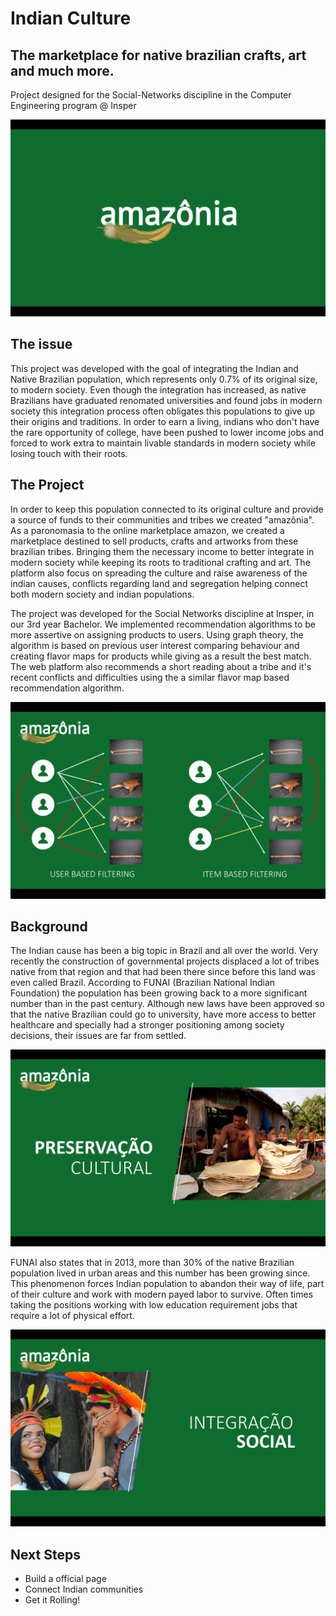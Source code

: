 # Indian Culture

## The marketplace for native brazilian crafts, art and much more.

Project designed for the Social-Networks discipline in the Computer Engineering program @ Insper

![alt text](./images/logo.png "Screenshot")


## The issue

This project was developed with the goal of integrating the Indian and Native Brazilian population, which represents only 0.7% of its original size, to modern society. Even though the integration has increased, as native Brazilians have graduated renomated universities and found jobs in modern society this integration process often obligates this populations to give up their origins and traditions. In order to earn a living, indians who don't have the rare opportunity of college, have been pushed to lower income jobs and forced to work extra to maintain livable standards in modern society while losing touch with their roots.


## The Project

In order to keep this population connected to its original culture and provide a source of funds to their communities and tribes we created "amazônia". As a paronomasia to the online marketplace amazon, we created a marketplace destined to sell products, crafts and artworks from these brazilian tribes. Bringing them the necessary income to better integrate in modern society while keeping its roots to traditional crafting and art. The platform also focus on spreading the culture and raise awareness of the indian causes, conflicts regarding land and segregation helping connect both modern society and indian populations.


The project was developed for the Social Networks discipline at Insper, in our 3rd year Bachelor. We implemented recommendation algorithms to be more assertive on assigning products to users. Using graph theory, the algorithm is based on previous user interest comparing behaviour and creating flavor maps for products while giving as a result the best match. The web platform also recommends a short reading about a tribe and it's recent conflicts and difficulties using the a similar flavor map based recommendation algorithm.

![alt text](./images/algorithm.png "Screenshot")


## Background

The Indian cause has been a big topic in Brazil and all over the world. Very recently the construction of governmental projects displaced a lot of tribes native from that region and that had been there since before this land was even called Brazil. According to FUNAI (Brazilian National Indian Foundation) the population has been growing back to a more significant number than in the past century. Although new laws have been approved so that the native Brazilian could go to university, have more access to better healthcare and specially had a stronger positioning among society decisions, their issues are far from settled.

![alt text](./images/cultural.png "Screenshot")

FUNAI also states that in 2013, more than 30% of the native Brazilian population lived in urban areas and this number has been growing since. This phenomenon forces Indian population to abandon their way of life, part of their culture and work with modern payed labor to survive. Often times taking the positions working with low education requirement jobs that require a lot of physical effort.

![alt text](./images/social.png "Screenshot")

## Next Steps

- Build a official page
- Connect Indian communities
- Get it Rolling!